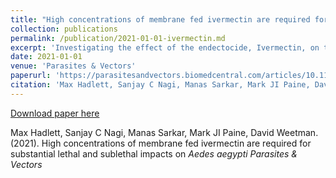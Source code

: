 ```yaml
---
title: "High concentrations of membrane fed ivermectin are required for substantial lethal and sublethal impacts on <i>Aedes aegypti</i>"
collection: publications
permalink: /publication/2021-01-01-ivermectin.md
excerpt: 'Investigating the effect of the endectocide, Ivermectin, on the mortality and fecundity of the Dengue vector, <i>Aedes aegypti</i>'
date: 2021-01-01
venue: 'Parasites & Vectors'
paperurl: 'https://parasitesandvectors.biomedcentral.com/articles/10.1186/s13071-020-04512-5'
citation: 'Max Hadlett, Sanjay C Nagi, Manas Sarkar, Mark JI Paine, David Weetman. (2021). &quot;High concentrations of membrane fed ivermectin are required for substantial lethal and sublethal impacts on <i>Aedes aegypti</i>.&quot; <i>Parasites & Vectors</i>'
---
```


[Download paper here](https://parasitesandvectors.biomedcentral.com/articles/10.1186/s13071-020-04512-5)

Max Hadlett, Sanjay C Nagi, Manas Sarkar, Mark JI Paine, David Weetman. (2021). High concentrations of membrane fed ivermectin are required for substantial lethal and sublethal impacts on <i>Aedes aegypti</i> <i>Parasites & Vectors</i>
